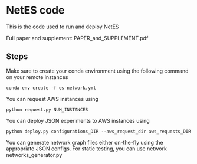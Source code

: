 # NetES code

This is the code used to run and deploy NetES

Full paper and supplement: PAPER_and_SUPPLEMENT.pdf

## Steps

Make sure to create your conda environment using the following command on your remote instances
```
conda env create -f es-network.yml
```

You can request AWS instances using 
```
python request.py NUM_INSTANCES

```

You can deploy JSON experiments to AWS instances using 
```
python deploy.py configurations_DIR --aws_request_dir aws_requests_DIR

```

You can generate network graph files either on-the-fly using the appropriate JSON configs. For static testing, you can use network networks_generator.py